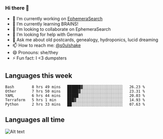 ### Hi there 👋

<!--
**soulshake/soulshake** is a ✨ _special_ ✨ repository because its `README.md` (this file) appears on your GitHub profile.

Here are some ideas to get you started:

- 🔭 I’m currently working on ...
- 🌱 I’m currently learning ...
- 👯 I’m looking to collaborate on ...
- 🤔 I’m looking for help with ...
- 💬 Ask me about ...
- 📫 How to reach me: ...
- 😄 Pronouns: ...
- ⚡ Fun fact: ...
-->


- 🔭 I’m currently working on [EphemeraSearch](https://www.ephemerasearch.com/)
- 🌱 I’m currently learning BRAINS!
- 👯 I’m looking to collaborate on EphemeraSearch
- 🤔 I’m looking for help with German
- 💬 Ask me about old postcards, genealogy, hydroponics, lucid dreaming
- 📫 How to reach me: [@s0ulshake](https://twitter.com/soulshake)
- 😄 Pronouns: she/they
- ⚡ Fun fact: I <3 dumpsters

## Languages this week

<!--START_SECTION:waka-->
```text
Bash        8 hrs 49 mins   ██████▓░░░░░░░░░░░░░░░░░░   26.23 % 
Other       7 hrs 50 mins   █████▓░░░░░░░░░░░░░░░░░░░   23.31 % 
YAML        6 hrs 44 mins   █████░░░░░░░░░░░░░░░░░░░░   20.03 % 
Terraform   5 hrs 1 min     ███▓░░░░░░░░░░░░░░░░░░░░░   14.93 % 
Python      2 hrs 33 mins   ██░░░░░░░░░░░░░░░░░░░░░░░   07.63 % 
```
<!--END_SECTION:waka-->

## Languages all time
![Alt text](https://wakatime.com/share/@aj/6aa10b67-a5e9-4fb1-acaf-8692f4385172.svg)
